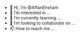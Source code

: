 - 👋 Hi, I’m @AffanEhsham
- 👀 I’m interested in ...
- 🌱 I’m currently learning ...
- 💞️ I’m looking to collaborate on ...
- 📫 How to reach me ...

<!---
AffanEhsham/AffanEhsham is a ✨ special ✨ repository because its `README.md` (this file) appears on your GitHub profile.
You can click the Preview link to take a look at your changes.
--->
